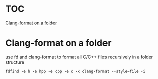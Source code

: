 
# TOC
[Clang-format on a folder](Clang-format-on-a-folder)

# Clang-format on a folder
use fd and clang-format to format all C/C++ files recursively in a folder structure
``` 
fdfind -e h -e hpp -e cpp -e c -x clang-format --style=file -i
```
